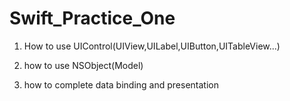 # Swift_Practice_One

1. How to use UIControl(UIView,UILabel,UIButton,UITableView...)

2. how to use NSObject(Model)

3. how to complete data binding and presentation